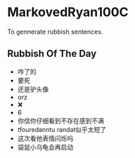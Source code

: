 # MarkovedRyan100C
To gennerate rubbish sentences.
## Rubbish Of The Day
- 咋了的
- 要死
- 还是驴头像
- orz
- ❌️
- 6
- 你信你仔细看到不存在感到不满
- tfouredanntu randat似乎太短了
- 这次看他表情闪烁吗
- 袋鼠小乌龟会再启动
